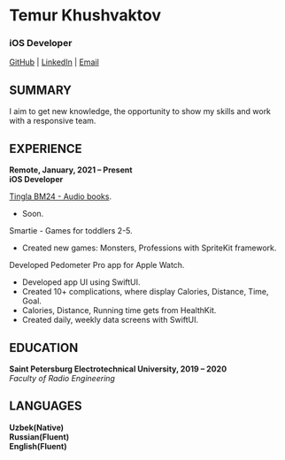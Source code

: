 # Temur Khushvaktov
### iOS Developer
[GitHub](https://github.com/Sawka01) | [LinkedIn](http://www.linkedin.com/in/sawkauz) | [Email](mailto:8744934@gmail.com)

SUMMARY
-
I aim to get new knowledge, the opportunity to show my skills and work with a responsive team.

EXPERIENCE
-
**Remote, January, 2021 – Present <br>
iOS Developer**

[Tingla BM24 - Audio books](https://apps.apple.com/uz/app/tingla-bm24-audio-kitob/id1571272518).

- Soon.

Smartie - Games for toddlers 2-5.

- Created new games: Monsters, Professions with SpriteKit framework.

Developed Pedometer Pro app for Apple Watch.

- Developed app UI using SwiftUI.
- Created 10+ complications, where display Calories, Distance, Time, Goal.
- Calories, Distance, Running time gets from HealthKit.
- Created daily, weekly data screens with SwiftUI.

EDUCATION
- 
**Saint Petersburg Electrotechnical University, 2019 – 2020** <br>
*Faculty of Radio Engineering*

LANGUAGES
-
**Uzbek(Native) <br>
Russian(Fluent) <br>
English(Fluent)**
